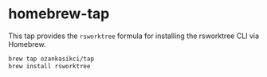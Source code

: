 # homebrew-tap

This tap provides the `rsworktree` formula for installing the rsworktree CLI via Homebrew.

```bash
brew tap ozankasikci/tap
brew install rsworktree
```
